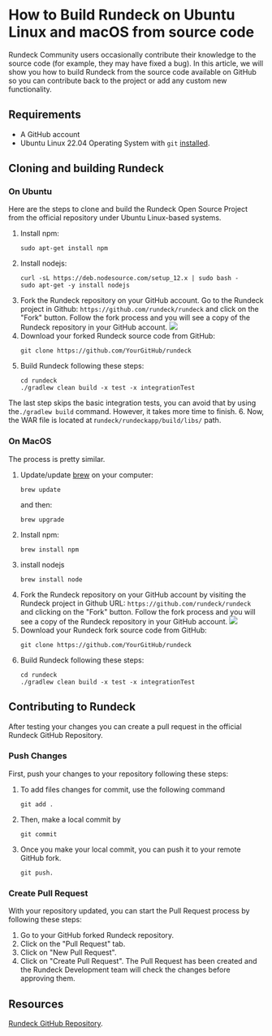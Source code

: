 # How to Build Rundeck on Ubuntu Linux and macOS from source code
Rundeck Community users occasionally contribute their knowledge to the source code (for example, they may have fixed a bug). In this article, we will show you how to build Rundeck from the source code available on GitHub so you can contribute back to the project or add any custom new functionality.

## Requirements
* A GitHub account
* Ubuntu Linux 22.04 Operating System with `git` [installed](https://www.digitalocean.com/community/tutorials/how-to-install-git-on-ubuntu-20-04).

## Cloning and building Rundeck

### On Ubuntu
Here are the steps to clone and build the Rundeck Open Source Project from the official repository under Ubuntu Linux-based systems.
1. Install npm:
	```
	sudo apt-get install npm
	```
2. Install nodejs:
	```
	curl -sL https://deb.nodesource.com/setup_12.x | sudo bash -
	sudo apt-get -y install nodejs
	```
3. Fork the Rundeck repository on your GitHub account.  Go to the Rundeck project in Github: `https://github.com/rundeck/rundeck` and click on the "Fork" button. Follow the fork process and you will see a copy of the Rundeck repository in your GitHub account.
	![](~@assets/img/buildrd1.png)
4. Download your forked Rundeck source code from GitHub:
	```
	git clone https://github.com/YourGitHub/rundeck
	```
5. Build Rundeck following these steps:
	```
	cd rundeck
	./gradlew clean build -x test -x integrationTest
	```
The last step skips the basic integration tests, you can avoid that by using the`./gradlew build` command. However, it takes more time to finish.
6. Now, the WAR file is located at r`undeck/rundeckapp/build/libs/` path.

### On MacOS
The process is pretty similar.
1. Update/update [brew](https://brew.sh/) on your computer:
	```
	brew update
	```
	and then:
	```
	brew upgrade
	```
2. Install npm:
	```
	brew install npm
	```
3. install nodejs
	```
	brew install node
	```
4. Fork the Rundeck repository on your GitHub account by visiting the Rundeck project in Github URL: `https://github.com/rundeck/rundeck` and clicking on the "Fork" button. Follow the fork process and you will see a copy of the Rundeck repository in your GitHub account.
	![](~@assets/img/buildrd1.png)
5. Download your Rundeck fork source code from GitHub:
	```
	git clone https://github.com/YourGitHub/rundeck
	```
6. Build Rundeck following these steps:
	```
	cd rundeck
	./gradlew clean build -x test -x integrationTest
	```
	
## Contributing to Rundeck
After testing your changes you can create a pull request in the official Rundeck GitHub Repository. 

### Push Changes
First, push your changes to your repository following these steps:
1. To add files changes for commit, use the following command
	```
	git add .
	```
2. Then, make a local commit by
	```
	git commit
	```
3. Once you make your local commit, you can push it to your remote GitHub fork.
	```
	git push.
	```

### Create Pull Request
With your repository updated, you can start the Pull Request process by following these steps:
1. Go to your GitHub forked Rundeck repository.
2. Click on the "Pull Request" tab.
3. Click on "New Pull Request".
4. Click on "Create Pull Request". 
The Pull Request has been created and the Rundeck Development team will check the changes before approving them.

## Resources
[Rundeck GitHub Repository](https://github.com/rundeck/rundeck).